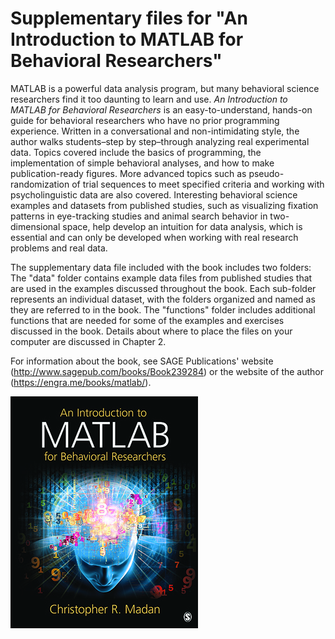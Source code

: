 # Supplementary files for "An Introduction to MATLAB for Behavioral Researchers"

MATLAB is a powerful data analysis program, but many behavioral science researchers find it too daunting to learn and use. *An Introduction to MATLAB for Behavioral Researchers* is an easy-to-understand, hands-on guide for behavioral researchers who have no prior programming experience. Written in a conversational and non-intimidating style, the author walks students–step by step–through analyzing real experimental data. Topics covered include the basics of programming, the implementation of simple behavioral analyses, and how to make publication-ready figures. More advanced topics such as pseudo-randomization of trial sequences to meet specified criteria and working with psycholinguistic data are also covered. Interesting behavioral science examples and datasets from published studies, such as visualizing fixation patterns in eye-tracking studies and animal search behavior in two-dimensional space, help develop an intuition for data analysis, which is essential and can only be developed when working with real research problems and real data.


The supplementary data file included with the book includes two folders: The "data" folder contains example data files from published studies that are used in the examples discussed throughout the book. Each sub-folder represents an individual dataset, with the folders organized and named as they are referred to in the book. The "functions" folder includes additional functions that are needed for some of the examples and exercises discussed in the book. Details about where to place the files on your computer are discussed in Chapter 2.

For information about the book, see SAGE Publications' website (http://www.sagepub.com/books/Book239284) or the website of the author (https://engra.me/books/matlab/).

![book cover](https://raw.githubusercontent.com/cMadan/imbFiles/master/bookcover.jpg)
